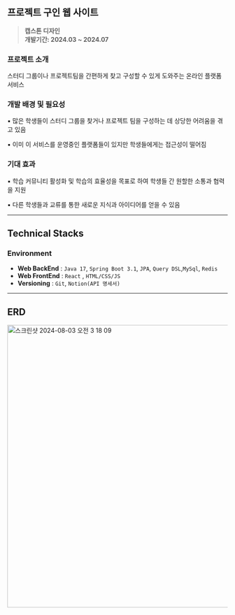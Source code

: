 ## 프로젝트 구인 웹 사이트

> **캡스톤 디자인**  
**개발기간: 2024.03 ~ 2024.07**

### 프로젝트 소개

스터디 그룹이나 프로젝트팀을 간편하게 찾고 구성할 수 있게 도와주는 온라인 플랫폼 서비스

### 개발 배경 및 필요성

▪ 많은 학생들이 스터디 그룹을 찾거나 프로젝트 팀을 구성하는 데 상당한 어려움을 겪고 있음

▪ 이미 이 서비스를 운영중인 플랫폼들이 있지만 학생들에게는 접근성이 떨어짐

### 기대 효과

▪ 학습 커뮤니티 활성화 및 학습의 효율성을 목표로 하여 학생들 간 원할한 소통과 협력을 지원

▪ 다른 학생들과 교류를 통한 새로운 지식과 아이디어를 얻을 수 있음

---

## Technical Stacks

### Environment
- **Web BackEnd** : `Java 17`, `Spring Boot 3.1`, `JPA`, `Query DSL`,`MySql`, `Redis`
- **Web FrontEnd** : `React` , `HTML/CSS/JS` 
- **Versioning** : `Git`,  `Notion(API 명세서)`

---

## ERD
<img width="647" alt="스크린샷 2024-08-03 오전 3 18 09" src="https://github.com/user-attachments/assets/c13a7b05-9439-4288-bc78-13c7907c7e1c">

